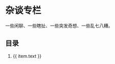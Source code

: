 <script setup>
  import { useData } from 'vitepress'

  const {  theme } = useData()
  const list = theme.value.sidebar['/tittle-tattle/'][0].items // 读取config.sidebar配置
</script>

# 杂谈专栏

一些闲聊、一些瞎扯、一些突发奇想、一些乱七八糟。

## 目录

<ol>
  <li v-for="(item, i) in list" :key="i">
    <a :href="item.link">{{ item.text }}</a>
  </li>
</ol>
